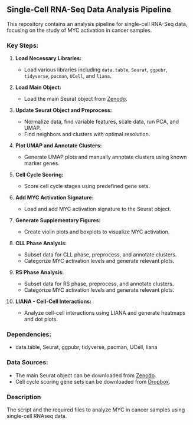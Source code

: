 ## Single-Cell RNA-Seq Data Analysis Pipeline

This repository contains an analysis pipeline for single-cell RNA-Seq data, focusing on the study of MYC activation in cancer samples.

### Key Steps:
1. **Load Necessary Libraries:**
   - Load various libraries including `data.table`, `Seurat`, `ggpubr`, `tidyverse`, `pacman`, `UCell`, and `liana`.

2. **Load Main Object:**
   - Load the main Seurat object from [Zenodo](https://zenodo.org/records/6631966).

3. **Update Seurat Object and Preprocess:**
   - Normalize data, find variable features, scale data, run PCA, and UMAP.
   - Find neighbors and clusters with optimal resolution.

4. **Plot UMAP and Annotate Clusters:**
   - Generate UMAP plots and manually annotate clusters using known marker genes.

5. **Cell Cycle Scoring:**
   - Score cell cycle stages using predefined gene sets.

6. **Add MYC Activation Signature:**
   - Load and add MYC activation signature to the Seurat object.

7. **Generate Supplementary Figures:**
   - Create violin plots and boxplots to visualize MYC activation.

8. **CLL Phase Analysis:**
   - Subset data for CLL phase, preprocess, and annotate clusters.
   - Categorize MYC activation levels and generate relevant plots.

9. **RS Phase Analysis:**
   - Subset data for RS phase, preprocess, and annotate clusters.
   - Categorize MYC activation levels and generate relevant plots.

10. **LIANA - Cell-Cell Interactions:**
    - Analyze cell-cell interactions using LIANA and generate heatmaps and dot plots.

### Dependencies:
- data.table, Seurat, ggpubr, tidyverse, pacman, UCell, liana

### Data Sources:
- The main Seurat object can be downloaded from [Zenodo](https://zenodo.org/records/6631966).
- Cell cycle scoring gene sets can be downloaded from [Dropbox](https://www.dropbox.com/s/3dby3bjsaf5arrw/cell_cycle_vignette_files.zip?dl=1).

### Description
The script and the required files to analyze MYC in cancer samples using single-cell RNAseq data.
